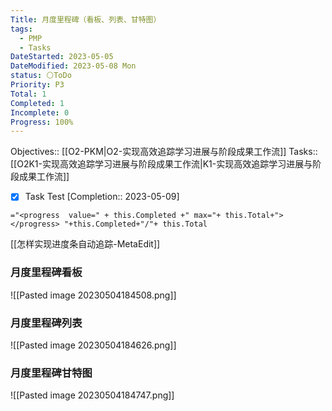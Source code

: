 ```yaml
---
Title: 月度里程碑（看板、列表、甘特图）
tags:
  - PMP
  - Tasks
DateStarted: 2023-05-05
DateModified: 2023-05-08 Mon
status: ⚪ToDo
Priority: P3
Total: 1
Completed: 1
Incomplete: 0
Progress: 100%
---
```

Objectives::   [[O2-PKM|O2-实现高效追踪学习进展与阶段成果工作流]]
Tasks::   [[O2K1-实现高效追踪学习进展与阶段成果工作流|K1-实现高效追踪学习进展与阶段成果工作流]]

- [x] Task Test [Completion:: 2023-05-09]

`="<progress  value=" + this.Completed +" max="+ this.Total+"></progress> "+this.Completed+"/"+ this.Total`

[[怎样实现进度条自动追踪-MetaEdit]]



### 月度里程碑看板

![[Pasted image 20230504184508.png]]

### 月度里程碑列表

![[Pasted image 20230504184626.png]]

### 月度里程碑甘特图

![[Pasted image 20230504184747.png]]

